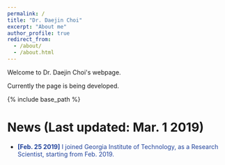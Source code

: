 ```yaml
---
permalink: /
title: "Dr. Daejin Choi"
excerpt: "About me"
author_profile: true
redirect_from: 
  - /about/
  - /about.html
---
```


Welcome to Dr. Daejin Choi's webpage.

Currently the page is being developed.

{% include base_path %}

News (Last updated: Mar. 1 2019)
=====
- <span style="color:rgb(33,67,156)">**[Feb. 25 2019]** I joined Georgia
  Institute of Technology, as a Research Scientist, starting from Feb. 2019.</span>

